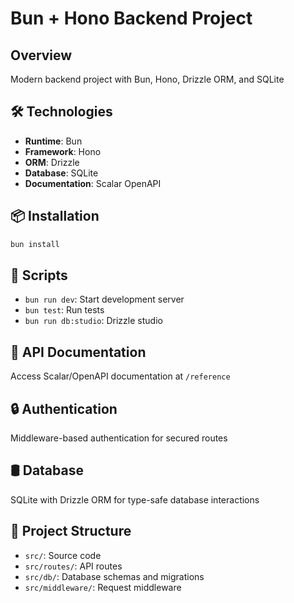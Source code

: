# Bun + Hono Backend Project

## Overview
Modern backend project with Bun, Hono, Drizzle ORM, and SQLite

## 🛠 Technologies
- **Runtime**: Bun
- **Framework**: Hono
- **ORM**: Drizzle
- **Database**: SQLite
- **Documentation**: Scalar OpenAPI

## 📦 Installation
```bash
bun install
```

## 🚀 Scripts
- `bun run dev`: Start development server
- `bun test`: Run tests
- `bun run db:studio`: Drizzle studio

## 📘 API Documentation
Access Scalar/OpenAPI documentation at `/reference`

## 🔒 Authentication
Middleware-based authentication for secured routes

## 🛢 Database
SQLite with Drizzle ORM for type-safe database interactions

## 🚧 Project Structure
- `src/`: Source code
- `src/routes/`: API routes
- `src/db/`: Database schemas and migrations
- `src/middleware/`: Request middleware

